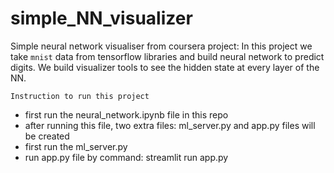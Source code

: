 # simple_NN_visualizer
Simple neural network visualiser from coursera project:
        In this project we take `mnist` data from tensorflow libraries and build neural network to predict digits. We build visualizer tools to see the hidden state at every layer of the NN.

`Instruction to run this project`
- first run the neural_network.ipynb file in this repo
- after running this file, two extra files: ml_server.py and app.py files will be created
- first run the ml_server.py 
- run app.py file by command: streamlit run app.py

